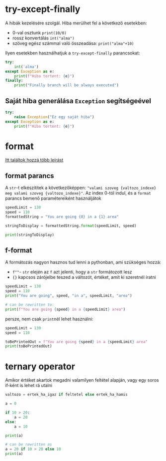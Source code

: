 # try-except-finally
A hibák kezelésére szolgál. Hiba merülhet fel a következő esetekben:
- 0-val osztunk `print(10/0)`
- rossz konvertálás `int("alma")`
- szöveg egész számmal való összeadása: `print("alma"+10)`

Ilyen esetekben használhatjuk a `try-except-finally` parancsokat:
```py
try:
    int('alma')
except Exception as e:
    print(f"Hiba tortent: {e}")
finally:
    print("Finally branch will be always executed")
```

## Saját hiba generálása `Exception` segítségeével
```py
try:
    raise Exception("Ez egy saját hiba")
except Exception as e:
    print(f"Hiba tortent: {e}")
```

# format
[Itt találtok hozzá több leírást](https://www.w3schools.com/python/python_string_formatting.asp)
## format parancs

A `str`-t elkészítitek a következőképpen: `"valami szoveg {valtozo_indexe} meg valami szoveg {valtozo_indexe}"`. Az index 0-tól indul, és a `format` parancs bemenő paramétereiként használjátok

```py
speedLimit = 130
speed = 110
formattedString = "You are going {0} in a {1} area"

stringToDisplay = formattedString.format(speedLimit, speed)

print(stringToDisplay)
```

## f-format
A formátozás nagyon hasznos tud lenni a pythonban, ami szükséges hozzá:
- `f""`- `str` elején az `f` azt jelenti, hogy a `str` formátozott lesz
- `{}` kapcsos zárójelbe teszed a változót, értéket, amit ki szeretnél íratni
```py
speedLimit = 130
speed = 110
print("You are going", speed, "in a", speedLimit, "area")

# can be rewritten to:
print(f"You are going {speed} in a {speedLimit} area")
```
persze, nem csak `print`nél lehet használni:
```py
speedLimit = 130
speed = 110

toBePrintedOut = f"You are going {speed} in a {speedLimit} area"
print(toBePrintedOut)
```

# ternary operator
Amikor értéket akartok megadni valamilyen feltétel alapján, vagy egy soros if-ként is lehet rá utalni

```py
valtozo = ertek_ha_igaz if feltetel else ertek_ha_hamis
```

```py
a = 0

if 10 > 20:
    a = 20
else:
    a = 10

print(a)

# can be rewritten as
a = 20 if 10 > 20 else 10
print(a)
```
